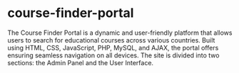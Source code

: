 # course-finder-portal
The Course Finder Portal is a dynamic and user-friendly platform that allows users to search for educational courses across various countries. Built using HTML, CSS, JavaScript, PHP, MySQL, and AJAX, the portal offers ensuring seamless navigation on all devices. The site is divided into two sections: the Admin Panel and the User Interface.
